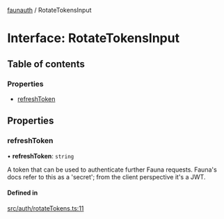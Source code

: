 [faunauth](../index.md) / RotateTokensInput

# Interface: RotateTokensInput

## Table of contents

### Properties

- [refreshToken](RotateTokensInput.md#refreshtoken)

## Properties

### refreshToken

• **refreshToken**: `string`

A token that can be used to authenticate further Fauna requests. Fauna's docs refer to this
as a 'secret'; from the client perspective it's a JWT.

#### Defined in

[src/auth/rotateTokens.ts:11](https://github.com/alexnitta/faunauth/blob/380e952/src/auth/rotateTokens.ts#L11)
